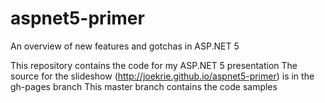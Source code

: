 # aspnet5-primer
An overview of new features and gotchas in ASP.NET 5

This repository contains the code for my ASP.NET 5 presentation
The source for the slideshow (http://joekrie.github.io/aspnet5-primer) is in the gh-pages branch
This master branch contains the code samples
